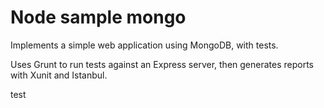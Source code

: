 Node sample mongo
=================

Implements a simple web application using MongoDB, with tests.

Uses Grunt to run tests against an Express server, then generates reports with Xunit and Istanbul.


test
